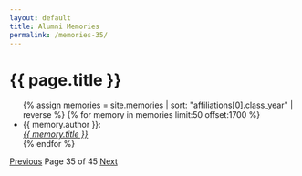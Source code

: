 ```yaml
---
layout: default
title: Alumni Memories
permalink: /memories-35/
---
```


<h1>{{ page.title }}</h1>

<ul>
  {% assign memories = site.memories | sort: "affiliations[0].class_year" | reverse %}
  {% for memory in memories limit:50 offset:1700 %}
    <li>
      {{ memory.author }}:<br><a href="{{ memory.url }}"><i>{{ memory.title }}</i></a>
    </li>
  {% endfor %}
</ul>

<nav class="pagination">
  <a href="/memories-34/">Previous</a>
  <span>Page 35 of 45</span>
  <a href="/memories-36/">Next</a>
</nav>
